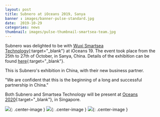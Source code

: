 ```yaml
---
layout: post
title: Subnero at iOceans 2019, Sanya
banner : images/banner-pulse-standard.jpg
date:  2019-10-29
categories: news
thumbnail: images/pulse-thumbnail-smartsea-team.jpg
---
```


Subnero was delighted to be with [Wuxi Smartsea Technology](http://www.smartseatech.com/en/index.aspx){:target="_blank"} at iOceans 19.
The event took place from the 25th to 27th of October, in Sanya, China.
Details of the exhibition can be found [here](http://www.cso.org.cn/ggxx/2019/0926/2816.html){:target="_blank"}.

This is Subnero's exhibition in China, with their new business partner. 

"We are confident that this is the beginning of a long and successful partnership in China."

Both Subnero and Smartsea Technology will be present at [Oceans 2020](https://singapore20.oceansconference.org/){:target="_blank"}, in Singapore.

![]({{site.baseurl}}/images/pulse-ioceans19-1.jpg){: .center-image  }
![]({{site.baseurl}}/images/pulse-ioceans19-2.jpg){: .center-image  }
![]({{site.baseurl}}/images/pulse-ioceans19-3.jpg){: .center-image  }
